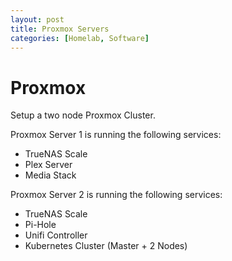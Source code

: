 ```yaml
---
layout: post
title: Proxmox Servers
categories: [Homelab, Software]
---
```


# Proxmox

Setup a two node Proxmox Cluster.

Proxmox Server 1 is running the following services:
* TrueNAS Scale
* Plex Server
* Media Stack

Proxmox Server 2 is running the following services:
* TrueNAS Scale
* Pi-Hole
* Unifi Controller
* Kubernetes Cluster (Master + 2 Nodes)